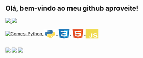 ## Olá, bem-vindo ao meu github aproveite!
</div>
  <a href="https://github.com/Henrique-Gomesz">
  <img height="180em" src="https://github-readme-stats.vercel.app/api?username=Henrique-Gomesz&show_icons=true&theme=shades-of-purple&include_all_commits=true&count_private=true"/>
  <img height="135em" src="https://github-readme-stats.vercel.app/api/top-langs/?username=Henrique-Gomesz&layout=compact&langs_count=7&theme=shades-of-purple"/>
</div>

<div style="display: inline_block"><br>
  <img align="center" alt="Gomes-Python" height="30" width="40" src="https://cdn.jsdelivr.net/gh/devicons/devicon/icons/c/c-original.svg">
  <img align="center" alt="Gomes-Python" height="30" width="40" src="https://raw.githubusercontent.com/devicons/devicon/master/icons/python/python-original.svg"
  <img align="center" alt="Gomes-HTML" height="30" width="40" src="https://raw.githubusercontent.com/devicons/devicon/master/icons/html5/html5-original.svg">
  <img align="center" alt="Gomes-CSS" height="30" width="40" src="https://raw.githubusercontent.com/devicons/devicon/master/icons/css3/css3-original.svg">
  <img align="center" alt="Gomes-HTML" height="30" width="40" src="https://raw.githubusercontent.com/devicons/devicon/master/icons/html5/html5-original.svg">
  <img align="center" alt="Gomes-Js" height="30" width="40" src="https://raw.githubusercontent.com/devicons/devicon/master/icons/javascript/javascript-plain.svg">
 
  
  
  <br>
  
  ##
  
  <div> 
  <a href="https://instagram.com/henriquegomesj_" target="_blank"><img src="https://img.shields.io/badge/-Instagram-%23E4405F?style=for-the-badge&logo=instagram&logoColor=white" target="_blank"></a>
    <a href="https://twitter.com/HGomesj" target="_blank"><img src="https://img.shields.io/badge/Twitter-1DA1F2?style=for-the-badge&logo=twitter&logoColor=white" target="_blank"></a> 
 	<a href="https://www.twitch.tv/henriquegomesx" target="_blank"><img src="https://img.shields.io/badge/Twitch-9146FF?style=for-the-badge&logo=twitch&logoColor=white" target="_blank"></a>
 
 </div>
  
  

